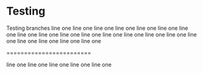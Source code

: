 # Testing
Testing branches 
line one line one line one line one line one 
line one line one line one line one line one 
line one line one line one line one line one 
line one line one line one line one line one 

========================

line one line one line one line one line one 
